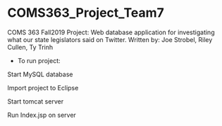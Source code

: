 # COMS363_Project_Team7

COMS 363 Fall2019 Project: Web database application for investigating what our state legislators said on Twitter.
Written by: Joe Strobel, Riley Cullen, Ty Trinh
- To run project:

Start MySQL database

Import project to Eclipse

Start tomcat server

Run Index.jsp on server
